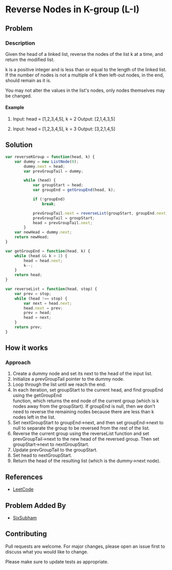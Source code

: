 # Reverse Nodes in K-group (L-I)
## Problem
### Description
Given the head of a linked list, reverse the nodes of the list k at a time, and return the modified list.

k is a positive integer and is less than or equal to the length of the linked list. If the number of nodes is not a multiple of k then left-out nodes, in the end, should remain as it is.

You may not alter the values in the list's nodes, only nodes themselves may be changed.

#### Example

1. Input: head = [1,2,3,4,5], k = 2
   Output: [2,1,4,3,5]

2. Input: head = [1,2,3,4,5], k = 3
   Output: [3,2,1,4,5]

 
## Solution
```javascript
var reverseKGroup = function(head, k) {
    var dummy = new ListNode(0);
        dummy.next = head;
        var prevGroupTail = dummy;

        while (head) {
            var groupStart = head;
            var groupEnd = getGroupEnd(head, k);

            if (!groupEnd)
                break;

            prevGroupTail.next = reverseList(groupStart, groupEnd.next);
            prevGroupTail = groupStart;
            head = prevGroupTail.next;
        }
    var newHead = dummy.next;
    return newHead;
}

var getGroupEnd = function(head, k) {
    while (head && k > 1) {
        head = head.next;
        k--;
    }
    return head;
}

var reverseList = function(head, stop) {
    var prev = stop;
    while (head !== stop) {
        var next = head.next;
        head.next = prev;
        prev = head;
        head = next;
    }
    return prev;
}
```
## How it works
### Approach
1. Create a dummy node and set its next to the head of the input list.
2. Initialize a prevGroupTail pointer to the dummy node.
3. Loop through the list until we reach the end.
4. In each iteration, set groupStart to the current head, and find groupEnd using the getGroupEnd     
    function, which returns the end node of the current group (which is k nodes away from the groupStart). If groupEnd is null, then we don't need to reverse the remaining nodes because there are less than k nodes left in the list.
5. Set nextGroupStart to groupEnd->next, and then set groupEnd->next to null to separate the group to 
    be reversed from the rest of the list.
6. Reverse the current group using the reverseList function and set prevGroupTail->next to the new 
    head of the reversed group. Then set groupStart->next to nextGroupStart.
7. Update prevGroupTail to the groupStart.
8. Set head to nextGroupStart.
9. Return the head of the resulting list (which is the dummy->next node).

## References
- [LeetCode](https://leetcode.com/problems/reverse-nodes-in-k-group/description/)

## Problem Added By
- [SjxSubham](https://github.com/SjxSubham)

## Contributing
Pull requests are welcome. For major changes, please open an issue first to discuss what you would like to change.

Please make sure to update tests as appropriate.




